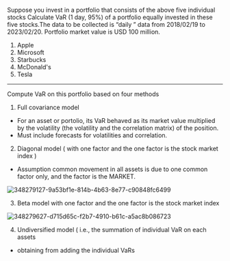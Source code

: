 Suppose you invest in a portfolio that consists of the above five individual stocks Calculate VaR (1 day, 95%) of a portfolio equally invested in these five stocks.The data to be collected is “daily ” data from 2018/02/19 to 2023/02/20. Portfolio market value is USD 100 million.
1. Apple
2. Microsoft
3. Starbucks
4. McDonald's
5. Tesla
***
 Compute VaR on this portfolio based on four methods
1. Full covariance model 
* For an asset or portolio, its VaR behaved as its market value multiplied by the volatility (the volatility and the correlation matrix) of the position.
* Must include forecasts for volatilities and correlation.
2. Diagonal model ( with one factor and the one factor is the stock market index )
* Assumption common movement in all assets is due to one common factor only, and the factor is the MARKET.
  
![348279127-9a53bf1e-814b-4b63-8e77-c90848fc6499](https://github.com/user-attachments/assets/4230d625-875a-46e9-a8df-808956bcf86c)

3. Beta model with one factor and the one factor is the stock market index
  
![348279627-d715d65c-f2b7-4910-b61c-a5ac8b086723](https://github.com/user-attachments/assets/995ed601-525f-45ed-ae69-f72254a0118d)

4. Undiversified model ( i.e., the summation of individual VaR on each assets 
* obtaining from adding the individual VaRs
